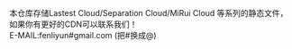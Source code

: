 本仓库存储Lastest Cloud/Separation Cloud/MiRui Cloud 等系列的静态文件，如果你有更好的CDN可以联系我们！</br>
E-MAIL:fenliyun#gmail.com  (把#换成@)</br>
